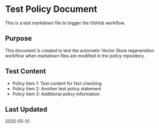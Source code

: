 # Test Policy Document

This is a test markdown file to trigger the GitHub workflow.

## Purpose
This document is created to test the automatic Vector Store regeneration workflow when markdown files are modified in the policy repository.

## Test Content
- Policy item 1: Test content for fact checking
- Policy item 2: Another test policy statement
- Policy item 3: Additional policy information

## Last Updated
2025-05-31